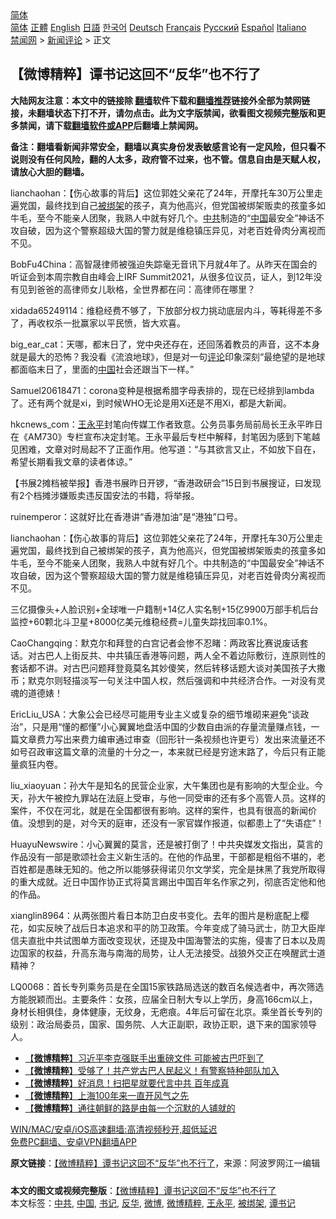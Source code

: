  <!-- 面包屑导航 --> <div class="breadcrumb"><!-- GTranslate: https://gtranslate.io/ -->  <div class="switcher notranslate">  <div class="selected">  <a href="#" onclick="return false;"> 简体</a>  </div>  <div class="option">  <a href="https://www.bannedbook.org" onclick="doGTranslate('zh-CN|zh-CN');jQuery('div.switcher div.selected a').html(jQuery(this).html());return false;" title="简体中文" class="nturl selected"> 简体</a>  <a href="https://www.bannedbook.org/zh-tw/" onclick="doGTranslate('zh-CN|zh-TW');jQuery('div.switcher div.selected a').html(jQuery(this).html());return false;" title="繁體中文" class="nturl"> 正體</a>  <a href="https://www.bannedbook.org/en/" onclick="doGTranslate('zh-CN|en');jQuery('div.switcher div.selected a').html(jQuery(this).html());return false;" title="English" class="nturl"> English</a>  <a href="https://www.bannedbook.org/ja/" onclick="doGTranslate('zh-CN|ja');jQuery('div.switcher div.selected a').html(jQuery(this).html());return false;" title="日本語" class="nturl"> 日語</a>  <a href="https://www.bannedbook.org/ko/" onclick="doGTranslate('zh-CN|ko');jQuery('div.switcher div.selected a').html(jQuery(this).html());return false;" title="한국어" class="nturl"> 한국어</a>  <a href="https://www.bannedbook.org/de/" onclick="doGTranslate('zh-CN|de');jQuery('div.switcher div.selected a').html(jQuery(this).html());return false;" title="Deutsch" class="nturl"> Deutsch</a>  <a href="https://www.bannedbook.org/fr/" onclick="doGTranslate('zh-CN|fr');jQuery('div.switcher div.selected a').html(jQuery(this).html());return false;" title="Français" class="nturl"> Français</a>  <a href="https://www.bannedbook.org/ru/" onclick="doGTranslate('zh-CN|ru');jQuery('div.switcher div.selected a').html(jQuery(this).html());return false;" title="Русский" class="nturl"> Русский</a>  <a href="https://www.bannedbook.org/es/" onclick="doGTranslate('zh-CN|es');jQuery('div.switcher div.selected a').html(jQuery(this).html());return false;" title="Español" class="nturl"> Español</a>  <a href="https://www.bannedbook.org/it/" onclick="doGTranslate('zh-CN|it');jQuery('div.switcher div.selected a').html(jQuery(this).html());return false;" title="Italiano" class="nturl"> Italiano</a>  </div>  </div>      <div class='breadcrumb-sub'><!-- Breadcrumb NavXT 6.3.0 --> <a href="https://www.bannedbook.org/" class="home">禁闻网</a> &gt; <a href="https://www.bannedbook.org/bnews/comments/" class="category">新闻评论</a> &gt; 正文</div></div><h2>【微博精粹】谭书记这回不“反华”也不行了</h2> <p class="notice"><b>大陆网友注意：本文中的链接除 <a href="https://github.com/bannedbook/fanqiang" >翻墙</a>软件下载和<a href="https://github.com/killgcd/justmysocks/blob/master/README.md">翻墙推荐</a>链接外全部为禁网链接，未翻墙状态下打不开，请勿点击。此为文字版禁闻，欲看图文视频完整版和更多禁闻，请下载<a href="https://github.com/bannedbook/fanqiang">翻墙软件或APP</a>后翻墙上禁闻网。</p><p>备注：翻墙看新闻非常安全，翻墙以真实身份发表敏感言论有一定风险，但只看不说则没有任何风险，翻的人太多，政府管不过来，也不管。信息自由是天赋人权，请放心大胆的翻墙。</b></p>  <div class="entry"> <p id="summary">lianchaohan：【伤心故事的背后】这位郭姓父亲花了24年，开摩托车30万公里走遍党国，最终找到自己<a href="https://www.bannedbook.org/bnews/tag/%E8%A2%AB%E7%BB%91%E6%9E%B6/" class="st_tag internal_tag" rel="tag" title="标签 被绑架 下的日志">被绑架</a>的孩子，真为他高兴，但党国被绑架贩卖的孩童多如牛毛，至今不能亲人团聚，我熟人中就有好几个。<a href="https://www.bannedbook.org/bnews/tag/%e4%b8%ad%e5%85%b1/" class="st_tag internal_tag" rel="tag" title="标签 中共 下的日志">中共</a>制造的“<span class='wp_keywordlink_affiliate'><a href="https://www.bannedbook.org/" title="中国" target="_blank">中国</a></span>最安全”神话不攻自破，因为这个警察超级大国的警力就是维稳镇压异见，对老百姓骨肉分离视而不见。</p> <p id="conimg">BobFu4China：高智晟律师被强迫失踪毫无音讯下月就4年了。从昨天在国会的听证会到本周宗教自由峰会上IRF Summit2021，从很多位议员，证人，到12年没有见到爸爸的高律师女儿耿格，全世界都在问：高律师在哪里？</p> <p>xidada65249114：维稳经费不够了，下放部分权力挑动底层内斗，等耗得差不多了，再收权杀一批赢家以平民愤，皆大欢喜。</p> <p>big_ear_cat：天哪，都末日了，党中央还存在，还回荡着教员的声音，这不本身就是最大的恐怖？我没看《流浪地球》，但是对一句<span class='wp_keywordlink_affiliate'><a href="https://www.bannedbook.org/bnews/comments/" title="新闻评论" target="_blank">评论</a></span>印象深刻“最绝望的是地球都面临末日了，里面的<a href="https://www.bannedbook.org/bnews/tag/%E4%B8%AD%E5%9B%BD/" class="st_tag internal_tag" rel="tag" title="标签 中国 下的日志">中国</a>社会还跟当下一样。”</p>  <p>Samuel20618471：corona变种是根据希腊字母表排的，现在已经排到lambda了。还有两个就是xi，到时候WHO无论是用Xi还是不用Xi，都是大新闻。</p> <p>hkcnews_com：<a href="https://www.bannedbook.org/bnews/tag/%E7%8E%8B%E6%B0%B8%E5%B9%B3/" class="st_tag internal_tag" rel="tag" title="标签 王永平 下的日志">王永平</a>封笔向传媒工作者致意。公务员事务局前局长王永平昨日在《AM730》专栏宣布决定封笔。王永平最后专栏中解释，封笔因为感到下笔越见困难，文章对时局起不了正面作用。他写道：“与其欲言又止，不如放下自在，希望长期看我文章的读者体谅。”</p> <p>【书展2摊档被举报】香港书展昨日开锣，“香港政研会”15日到书展搜证，曰发现有2个档摊涉嫌贩卖违反国安法的书籍，将举报。</p> <p>ruinemperor：这就好比在香港讲“香港加油”是“港独”口号。</p>  <p>lianchaohan：【伤心故事的背后】这位郭姓父亲花了24年，开摩托车30万公里走遍党国，最终找到自己被绑架的孩子，真为他高兴，但党国被绑架贩卖的孩童多如牛毛，至今不能亲人团聚，我熟人中就有好几个。中共制造的“中国最安全”神话不攻自破，因为这个警察超级大国的警力就是维稳镇压异见，对老百姓骨肉分离视而不见。</p> <p>三亿摄像头+人脸识别+全球唯一户籍制+14亿人实名制+15亿9900万部手机后台监控+60颗北斗卫星+8000亿美元维稳经费=儿童失踪找回率0.1%。</p> <p>CaoChangqing：默克尔和拜登的白宫记者会惨不忍睹：两政客比赛说废话套话。对古巴人上街反共、中共镇压香港等问题，两人全不着边际敷衍，连原则性的套话都不讲。对古巴问题拜登竟莫名其妙傻笑，然后转移话题大谈对美国孩子大撒币；默克尔则轻描淡写一句关注中国人权，然后强调和中共经济合作。一对没有灵魂的道德婊！</p> <p>EricLiu_USA：大象公会已经尽可能用专业主义或复杂的细节堆砌来避免“谈政治”，只是用“懂的都懂”小心翼翼地盘活中国的少数自由派的存量流量赚点钱，一篇文章费力写出来费力编审通过审查（回形针一条视频也许更亏）发出来流量还不如号召政审这篇文章的流量的十分之一，本来就已经是穷途末路了，今后只有正能量疯狂内卷。</p>  <p>liu_xiaoyuan：孙大午是知名的民营企业家，大午集团也是有影响的大型企业。今天，孙大午被控九罪站在法庭上受审，与他一同受审的还有多个高管人员。这样的案件，不仅在河北，就是在全国都很有影响。这样的案件，也具有很高的新闻价值。没想到的是，对今天的庭审，还没有一家官媒作报道，似都患上了“失语症”！</p> <p>HuayuNewswire：小心翼翼的莫言，还是被打倒了！中共央媒发文指出，莫言的作品没有一部是歌颂社会主义新生活的。在他的作品里，干部都是粗俗不堪的，老百姓都是愚昧无知的。他之所以能够获得诺贝尔文学奖，完全是抹黑了我党所取得的重大成就。近日中国作协正式将莫言踢出中国百年名作家之列，彻底否定他和他的作品。</p> <p>xianglin8964：从两张图片看日本防卫白皮书变化。去年的图片是粉底配上樱花，如实反映了战后日本追求和平的防卫政策。今年变成了骑马武士，防卫大臣岸信夫直批中共试图单方面改变现状，还提及中国海警法的实施，侵害了日本以及周边国家的权益，升高东海与南海的局势，让人无法接受。战狼外交正在唤醒武士道精神？</p> <p>LQ0068：首长专列乘务员是在全国15家铁路局选送的数百名候选者中，再次筛选方能脱颖而出。主要条件：女孩，应届全日制大专以上学历，身高166cm以上，身材长相俱佳，身体健康，无纹身，无疤痕。4年后可留在北京。乘坐首长专列的级别：政治局委员，国家、国务院、人大正副职，政协正职，退下来的国家领导人。</p>  <ul class='op-related-articles' title='相关阅读'> <li><a href='https://www.bannedbook.org/bnews/comments/20210714/1586775.html' target='_blank'>【<b>微博精粹</b>】习近平李克强联手出重磅文件 可能被古巴吓到了</a></li> <li><a href='https://www.bannedbook.org/bnews/comments/20210713/1585995.html' target='_blank'>【<b>微博精粹</b>】受够了！共产党古巴人民起义！有警察特种部队加入</a></li> <li><a href='https://www.bannedbook.org/bnews/comments/20210712/1585334.html' target='_blank'>【<b>微博精粹</b>】好消息！扫把星就要代言中共 百年成真</a></li> <li><a href='https://www.bannedbook.org/bnews/comments/20210711/1584822.html' target='_blank'>【<b>微博精粹</b>】上海100年来一直开风气之先</a></li> <li><a href='https://www.bannedbook.org/bnews/comments/20210709/1583506.html' target='_blank'>【<b>微博精粹</b>】通往朝鲜的路是由每一个沉默的人铺就的</a></li> </ul> <p class="texttj"> <a href="https://github.com/bannedbook/fanqiang/wiki/V2ray%E6%9C%BA%E5%9C%BA" target="_blank">WIN/MAC/安卓/iOS高速翻墙:高清视频秒开,超低延迟</a><br/> <a href="https://github.com/bannedbook/fanqiang/wiki/%E7%A6%81%E9%97%BB%E7%BD%91%E5%AE%89%E5%8D%93%E7%BF%BB%E5%A2%99%E6%96%B0%E9%97%BBAPP" target="_blank">免费PC翻墙、安卓VPN翻墙APP</a></p><p> <b>原文链接</b>：<a class="src_link" href="https://www.aboluowang.com/2021/0717/1620342.html" target="_blank">【微博精粹】谭书记这回不“反华”也不行了</a>，来源：阿波罗网江一编辑 </p><a name='sharetosocial'></a>  <div style="margin-bottom:5px;padding-bottom:5px;clear:both"> <div id="archive-pix-1" class="banner-ads"> <!-- AuctionX Display platform tag START --> <div id="26318x728x90x621x_ADSLOT2" clicktrack="%%CLICK_URL_ESC%%"></div> <!-- AuctionX Display platform tag END --> </div> <div id="archive-pix-2" class="banner-ads"> <!-- AuctionX Display platform tag START --> <div id="26315x300x250x621x_ADSLOT2" clicktrack="%%CLICK_URL_ESC%%"></div> <!-- AuctionX Display platform tag END --> </div> </div>    <div id="archive-pix-1" class="banner-ads"> <!-- AuctionX Display platform tag START --> <div id="26318x728x90x621x_ADSLOT3" clicktrack="%%CLICK_URL_ESC%%"></div> <!-- AuctionX Display platform tag END --> </div> <div><b>本文的图文或视频完整版</b>：<a href='https://www.bannedbook.org/bnews/comments/20210717/1588887.html'>【微博精粹】谭书记这回不“反华”也不行了</a></div>  </div><!--END ENTRY--> <div class="postfooter"> <div>本文标签：<a href="https://www.bannedbook.org/bnews/tag/%e4%b8%ad%e5%85%b1/" rel="tag">中共</a>, <a href="https://www.bannedbook.org/bnews/tag/%E4%B8%AD%E5%9B%BD/" rel="tag">中国</a>, <a href="https://www.bannedbook.org/bnews/tag/%e4%b9%a6%e8%ae%b0/" rel="tag">书记</a>, <a href="https://www.bannedbook.org/bnews/tag/%e5%8f%8d%e5%8d%8e/" rel="tag">反华</a>, <a href="https://www.bannedbook.org/bnews/tag/%e5%be%ae%e5%8d%9a/" rel="tag">微博</a>, <a href="https://www.bannedbook.org/bnews/tag/%e5%be%ae%e5%8d%9a%e7%b2%be%e7%b2%b9/" rel="tag">微博精粹</a>, <a href="https://www.bannedbook.org/bnews/tag/%E7%8E%8B%E6%B0%B8%E5%B9%B3/" rel="tag">王永平</a>, <a href="https://www.bannedbook.org/bnews/tag/%E8%A2%AB%E7%BB%91%E6%9E%B6/" rel="tag">被绑架</a>, <a href="https://www.bannedbook.org/bnews/tag/%e8%b0%ad%e4%b9%a6%e8%ae%b0/" rel="tag">谭书记</a></div>  </div><!--END POSTFOOTER--> 